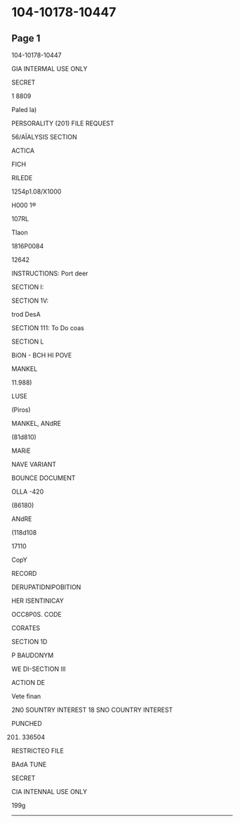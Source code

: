 # 104-10178-10447

## Page 1

104-10178-10447

GIA INTERMAL USE ONLY

SECRET

1 8809

Paled la)

PERSORALITY (201) FILE REQUEST

56/AÏALYSIS SECTION

ACTICA

FICH

RILEDE

1254p1.08/X1000

H000 1®

107RL

Tlaon

1816P0084

12642

INSTRUCTIONS: Port deer

SECTION I:

SECTION 1V:

trod DesA

SECTION 111: To Do coas

SECTION L

BiON - BCH HI POVE

MANKEL

11.988)

LUSE

(Piros)

MANKEL, ANdRE

(81d810)

MARiE

NAVE VARIANT

BOUNCE DOCUMENT

OLLA -420

(86180)

ANdRE

(118d108

17110

CopY

RECORD

DERUPATIDNIPOBITION

HER ISENTINICAY

OCC8P0S. CODE

CORATES

SECTION 1D

P BAUDONYM

WE DI-SECTION III

ACTION DE

Vete finan

2N0 SOUNTRY INTEREST 18 SNO COUNTRY INTEREST

PUNCHED

201. 336504

RESTRICTEO FILE

BAdA TUNE

SECRET

CIA INTENNAL USE ONLY

199g

---

